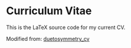 # Curriculum Vitae

This is the LaTeX source code for my current CV.

Modified from: [duetosymmetry_cv](https://github.com/duetosymmetry/cv)
